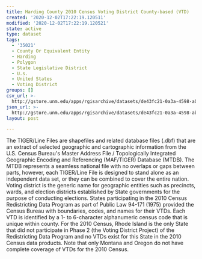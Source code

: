 ```yaml
---
title: Harding County 2010 Census Voting District County-based (VTD)
created: '2020-12-02T17:22:19.120511'
modified: '2020-12-02T17:22:19.120521'
state: active
type: dataset
tags:
  - '35021'
  - County Or Equivalent Entity
  - Harding
  - Polygon
  - State Legislative District
  - U.s.
  - United States
  - Voting District
groups: []
csv_url: >-
  http://gstore.unm.edu/apps/rgisarchive/datasets/de43fc21-0a3a-4598-ab0e-10c183c0b9b3/tl_2010_35021_vtd10.derived.csv
json_url: >-
  http://gstore.unm.edu/apps/rgisarchive/datasets/de43fc21-0a3a-4598-ab0e-10c183c0b9b3/tl_2010_35021_vtd10.derived.json
layout: post

---
```

The TIGER/Line Files are shapefiles and related database files (.dbf) that are an extract of selected geographic and cartographic information from the U.S. Census Bureau's Master Address File / Topologically Integrated Geographic Encoding and Referencing (MAF/TIGER) Database (MTDB).  The MTDB represents a seamless national file with no overlaps or gaps between parts, however, each TIGER/Line File is designed to stand alone as an independent data set, or they can be combined to cover the entire nation.  Voting district is the generic name for geographic entities such as precincts, wards, and election districts established by State governments for the purpose of conducting elections.  States participating in the 2010 Census Redistricting Data Program as part of Public Law 94-171 (1975) provided the Census Bureau with boundaries, codes, and names for their VTDs.  Each VTD is identified by a 1- to 6-character alphanumeric census code that is unique within county.  For the 2010 Census, Rhode Island is the only State that did not participate in Phase 2 (the Voting District Project) of the Redistricting Data Program and no VTDs exist for this State in the 2010 Census data products.  Note that only Montana and Oregon do not have complete coverage of VTDs for the 2010 Census.  

